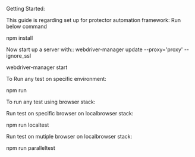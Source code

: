 Getting Started:

This guide is regarding set up for protector automation framework:
Run below command

npm install

Now start up a server with::
webdriver-manager update --proxy='proxy' --ignore_ssl 

webdriver-manager start

To Run any test on specific environment:

npm run <test env>

To run any test using browser stack:

Run test on specific browser on localbrowser stack:

npm run localtest

Run test on mutiple browser on localbrowser stack:

npm run paralleltest



